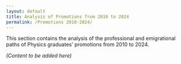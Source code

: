 ```yaml
---
layout: default
title: Analysis of Promotions from 2010 to 2024
permalink: /Promotions 2010-2024/
---
```


This section contains the analysis of the professional and emigrational paths of Physics graduates’ promotions from 2010 to 2024.

*(Content to be added here)*
